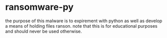 # ransomware-py

the purpose of this malware is to expirement with python as well as develop a means of holding files ranson. note that this is for educational purposes and should never be used otherwise.
